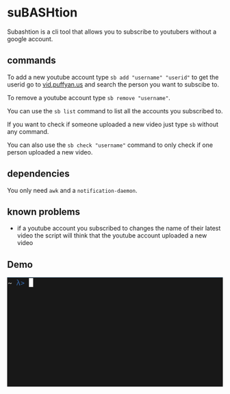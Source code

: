 # suBASHtion

Subashtion is a cli tool that allows you to subscribe to youtubers without a google account.

## commands

To add a new youtube account type `sb add "username" "userid"` to get the userid
go to [vid.puffyan.us](https://vid.puffyan.us) and search the person you want
to subscibe to.

To remove a youtube account type `sb remove "username"`.

You can use the `sb list` command to list all the accounts you subscribed to.

If you want to check if someone uploaded a new video just type `sb` without any
command.

You can also use the `sb check "username"` command to only check if one person 
uploaded a new video.

## dependencies

You only need `awk` and a `notification-daemon`.

## known problems

- if a youtube account you subscribed to changes the name of their latest video the script will think that the youtube account uploaded a new video

## Demo

<img src="demo.gif">
